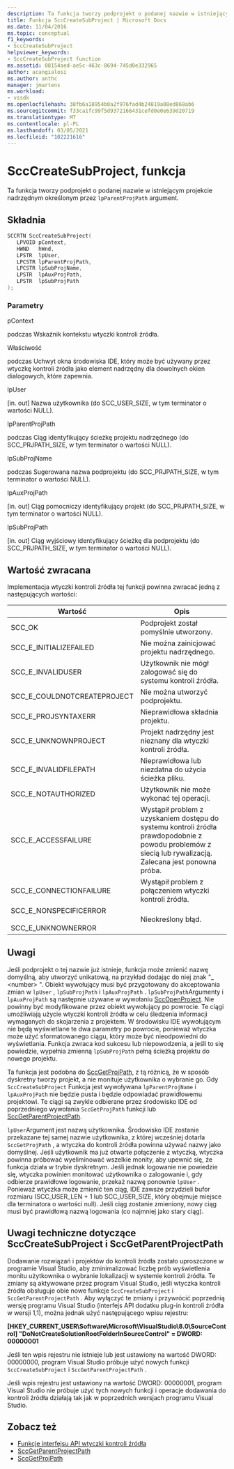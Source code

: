 ```yaml
---
description: Ta funkcja tworzy podprojekt o podanej nazwie w istniejącym projekcie nadrzędnym określonym przez argument lpParentProjPath.
title: Funkcja SccCreateSubProject | Microsoft Docs
ms.date: 11/04/2016
ms.topic: conceptual
f1_keywords:
- SccCreateSubProject
helpviewer_keywords:
- SccCreateSubProject function
ms.assetid: 08154aed-ae5c-463c-8694-745d0e332965
author: acangialosi
ms.author: anthc
manager: jmartens
ms.workload:
- vssdk
ms.openlocfilehash: 38fb6a18954b0a2f976fad4b24819a08ed868ab6
ms.sourcegitcommit: f33ca1fc99f5d9372166431cefd0e0e639d20719
ms.translationtype: MT
ms.contentlocale: pl-PL
ms.lasthandoff: 03/05/2021
ms.locfileid: "102221616"
---
```

# <a name="scccreatesubproject-function"></a>SccCreateSubProject, funkcja
Ta funkcja tworzy podprojekt o podanej nazwie w istniejącym projekcie nadrzędnym określonym przez `lpParentProjPath` argument.

## <a name="syntax"></a>Składnia

```cpp
SCCRTN SccCreateSubProject(
   LPVOID pContext,
   HWND   hWnd,
   LPSTR  lpUser,
   LPCSTR lpParentProjPath,
   LPCSTR lpSubProjName,
   LPSTR  lpAuxProjPath,
   LPSTR  lpSubProjPath
);
```

### <a name="parameters"></a>Parametry
 pContext

podczas Wskaźnik kontekstu wtyczki kontroli źródła.

 Właściwość

podczas Uchwyt okna środowiska IDE, który może być używany przez wtyczkę kontroli źródła jako element nadrzędny dla dowolnych okien dialogowych, które zapewnia.

 lpUser

[in. out] Nazwa użytkownika (do SCC_USER_SIZE, w tym terminator o wartości NULL).

 lpParentProjPath

podczas Ciąg identyfikujący ścieżkę projektu nadrzędnego (do SCC_PRJPATH_SIZE, w tym terminator o wartości NULL).

 lpSubProjName

podczas Sugerowana nazwa podprojektu (do SCC_PRJPATH_SIZE, w tym terminator o wartości NULL).

 lpAuxProjPath

[in. out] Ciąg pomocniczy identyfikujący projekt (do SCC_PRJPATH_SIZE, w tym terminator o wartości NULL).

 lpSubProjPath

[in. out] Ciąg wyjściowy identyfikujący ścieżkę dla podprojektu (do SCC_PRJPATH_SIZE, w tym terminator o wartości NULL).

## <a name="return-value"></a>Wartość zwracana
 Implementacja wtyczki kontroli źródła tej funkcji powinna zwracać jedną z następujących wartości:

|Wartość|Opis|
|-----------|-----------------|
|SCC_OK|Podprojekt został pomyślnie utworzony.|
|SCC_E_INITIALIZEFAILED|Nie można zainicjować projektu nadrzędnego.|
|SCC_E_INVALIDUSER|Użytkownik nie mógł zalogować się do systemu kontroli źródła.|
|SCC_E_COULDNOTCREATEPROJECT|Nie można utworzyć podprojektu.|
|SCC_E_PROJSYNTAXERR|Nieprawidłowa składnia projektu.|
|SCC_E_UNKNOWNPROJECT|Projekt nadrzędny jest nieznany dla wtyczki kontroli źródła.|
|SCC_E_INVALIDFILEPATH|Nieprawidłowa lub niezdatna do użycia ścieżka pliku.|
|SCC_E_NOTAUTHORIZED|Użytkownik nie może wykonać tej operacji.|
|SCC_E_ACCESSFAILURE|Wystąpił problem z uzyskaniem dostępu do systemu kontroli źródła prawdopodobnie z powodu problemów z siecią lub rywalizacją. Zalecana jest ponowna próba.|
|SCC_E_CONNECTIONFAILURE|Wystąpił problem z połączeniem wtyczki kontroli źródła.|
|SCC_E_NONSPECIFICERROR<br /><br /> SCC_E_UNKNOWNERROR|Nieokreślony błąd.|

## <a name="remarks"></a>Uwagi
 Jeśli podprojekt o tej nazwie już istnieje, funkcja może zmienić nazwę domyślną, aby utworzyć unikatową, na przykład dodając do niej znak "_ \<number> ". Obiekt wywołujący musi być przygotowany do akceptowania zmian w `lpUser` , `lpSubProjPath` i `lpAuxProjPath` . `lpSubProjPath`Argumenty i `lpAuxProjPath` są następnie używane w wywołaniu [SccOpenProject](../extensibility/sccopenproject-function.md). Nie powinny być modyfikowane przez obiekt wywołujący po powrocie. Te ciągi umożliwiają użycie wtyczki kontroli źródła w celu śledzenia informacji wymaganych do skojarzenia z projektem. W środowisku IDE wywołującym nie będą wyświetlane te dwa parametry po powrocie, ponieważ wtyczka może użyć sformatowanego ciągu, który może być nieodpowiedni do wyświetlania. Funkcja zwraca kod sukcesu lub niepowodzenia, a jeśli to się powiedzie, wypełnia zmienną `lpSubProjPath` pełną ścieżką projektu do nowego projektu.

 Ta funkcja jest podobna do [SccGetProjPath](../extensibility/sccgetprojpath-function.md), z tą różnicą, że w sposób dyskretny tworzy projekt, a nie monituje użytkownika o wybranie go. Gdy `SccCreateSubProject` Funkcja jest wywoływana `lpParentProjName` i `lpAuxProjPath` nie będzie pusta i będzie odpowiadać prawidłowemu projektowi. Te ciągi są zwykle odbierane przez środowisko IDE od poprzedniego wywołania `SccGetProjPath` funkcji lub [SccGetParentProjectPath](../extensibility/sccgetparentprojectpath-function.md).

 `lpUser`Argument jest nazwą użytkownika. Środowisko IDE zostanie przekazane tej samej nazwie użytkownika, z której wcześniej dotarła `SccGetProjPath` , a wtyczka do kontroli źródła powinna używać nazwy jako domyślnej. Jeśli użytkownik ma już otwarte połączenie z wtyczką, wtyczka powinna próbować wyeliminować wszelkie monity, aby upewnić się, że funkcja działa w trybie dyskretnym. Jeśli jednak logowanie nie powiedzie się, wtyczka powinien monitować użytkownika o zalogowanie i, gdy odbierze prawidłowe logowanie, przekaż nazwę ponownie `lpUser` . Ponieważ wtyczka może zmienić ten ciąg, IDE zawsze przydzieli bufor rozmiaru (SCC_USER_LEN + 1 lub SCC_USER_SIZE, który obejmuje miejsce dla terminatora o wartości null). Jeśli ciąg zostanie zmieniony, nowy ciąg musi być prawidłową nazwą logowania (co najmniej jako stary ciąg).

## <a name="technical-notes-for-scccreatesubproject-and-sccgetparentprojectpath"></a>Uwagi techniczne dotyczące SccCreateSubProject i SccGetParentProjectPath
 Dodawanie rozwiązań i projektów do kontroli źródła zostało uproszczone w programie Visual Studio, aby zminimalizować liczbę prób wyświetlenia monitu użytkownika o wybranie lokalizacji w systemie kontroli źródła. Te zmiany są aktywowane przez program Visual Studio, jeśli wtyczka kontroli źródła obsługuje obie nowe funkcje `SccCreateSubProject` i `SccGetParentProjectPath` . Aby wyłączyć te zmiany i przywrócić poprzednią wersję programu Visual Studio (interfejs API dodatku plug-in kontroli źródła w wersji 1,1), można jednak użyć następującego wpisu rejestru:

 **[HKEY_CURRENT_USER\Software\Microsoft\VisualStudio\8.0\SourceControl] "DoNotCreateSolutionRootFolderInSourceControl" = DWORD: 00000001**

 Jeśli ten wpis rejestru nie istnieje lub jest ustawiony na wartość DWORD: 00000000, program Visual Studio próbuje użyć nowych funkcji `SccCreateSubProject` i `SccGetParentProjectPath` .

 Jeśli wpis rejestru jest ustawiony na wartość DWORD: 00000001, program Visual Studio nie próbuje użyć tych nowych funkcji i operacje dodawania do kontroli źródła działają tak jak w poprzednich wersjach programu Visual Studio.

## <a name="see-also"></a>Zobacz też
- [Funkcje interfejsu API wtyczki kontroli źródła](../extensibility/source-control-plug-in-api-functions.md)
- [SccGetParentProjectPath](../extensibility/sccgetparentprojectpath-function.md)
- [SccGetProjPath](../extensibility/sccgetprojpath-function.md)
